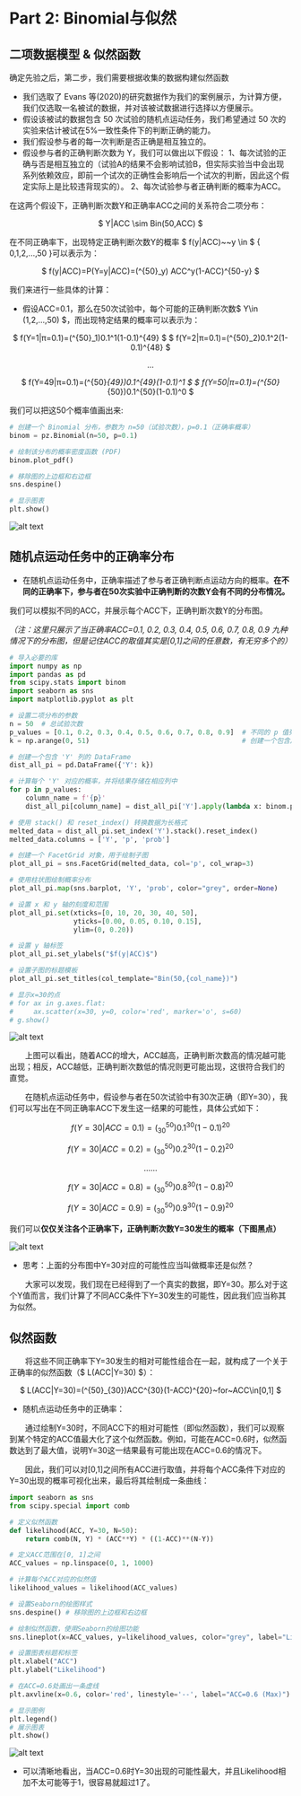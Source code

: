 # Part 2: Binomial与似然

## 二项数据模型 & 似然函数

确定先验之后，第二步，我们需要根据收集的数据构建似然函数

- 我们选取了 Evans 等(2020)的研究数据作为我们的案例展示，为计算方便，我们仅选取一名被试的数据，并对该被试数据进行选择以方便展示。
- 假设该被试的数据包含 50 次试验的随机点运动任务，我们希望通过 50 次的实验来估计被试在5%一致性条件下的判断正确的能力。
- 我们假设参与者的每一次判断是否正确是相互独立的。
- 假设参与者的正确判断次数为 Y，我们可以做出以下假设：
1、每次试验的正确与否是相互独立的（试验A的结果不会影响试验B，但实际实验当中会出现系列依赖效应，即前一个试次的正确性会影响后一个试次的判断，因此这个假定实际上是比较违背现实的）。
2、每次试验参与者正确判断的概率为ACC。

在这两个假设下，正确判断次数Y和正确率ACC之间的关系符合二项分布：
<center>

$ Y|ACC \sim Bin(50,ACC) $
</center>

在不同正确率下，出现特定正确判断次数Y的概率
$ f(y|ACC)~~y \in $ { 0,1,2,...,50 }可以表示为：

<center>

$ f(y|ACC)=P(Y=y|ACC)=(^{50}_y) ACC^y(1-ACC)^{50-y} $
</center>

我们来进行一些具体的计算：
- 假设ACC=0.1，那么在50次试验中，每个可能的正确判断次数$ Y\in (1,2,...,50) $，而出现特定结果的概率可以表示为：

<center>

$ f(Y=1|π=0.1)=(^{50}_1)0.1^1(1-0.1)^{49} $
$ f(Y=2|π=0.1)=(^{50}_2)0.1^2(1-0.1)^{48} $

...

$ f(Y=49|π=0.1)=(^{50}_{49})0.1^{49}(1-0.1)^1 $
$ f(Y=50|π=0.1)=(^{50}_{50})0.1^{50}(1-0.1)^0 $
</center>

我们可以把这50个概率值画出来:

```python
# 创建一个 Binomial 分布，参数为 n=50（试验次数），p=0.1（正确率概率）
binom = pz.Binomial(n=50, p=0.1)

# 绘制该分布的概率密度函数 (PDF)
binom.plot_pdf()

# 移除图的上边框和右边框
sns.despine()

# 显示图表
plt.show()
```

![alt text](image-6.png)

## 随机点运动任务中的正确率分布

- 在随机点运动任务中，正确率描述了参与者正确判断点运动方向的概率。**在不同的正确率下，参与者在50次实验中正确判断的次数Y会有不同的分布情况。**

我们可以模拟不同的ACC，并展示每个ACC下，正确判断次数Y的分布图。

*（注：这里只展示了当正确率ACC=0.1, 0.2, 0.3, 0.4, 0.5, 0.6, 0.7, 0.8, 0.9 九种情况下的分布图，但是记住ACC的取值其实是[0,1]之间的任意数，有无穷多个的）*

```python
# 导入必要的库
import numpy as np
import pandas as pd
from scipy.stats import binom
import seaborn as sns
import matplotlib.pyplot as plt

# 设置二项分布的参数
n = 50  # 总试验次数
p_values = [0.1, 0.2, 0.3, 0.4, 0.5, 0.6, 0.7, 0.8, 0.9]  # 不同的 p 值列表
k = np.arange(0, 51)                                      # 创建一个包含从0到50的整数的数组

# 创建一个包含 'Y' 列的 DataFrame
dist_all_pi = pd.DataFrame({'Y': k})

# 计算每个 'Y' 对应的概率，并将结果存储在相应列中
for p in p_values:
    column_name = f'{p}'
    dist_all_pi[column_name] = dist_all_pi['Y'].apply(lambda x: binom.pmf(x, n, p))

# 使用 stack() 和 reset_index() 转换数据为长格式
melted_data = dist_all_pi.set_index('Y').stack().reset_index()
melted_data.columns = ['Y', 'p', 'prob']

# 创建一个 FacetGrid 对象，用于绘制子图
plot_all_pi = sns.FacetGrid(melted_data, col='p', col_wrap=3)

# 使用柱状图绘制概率分布
plot_all_pi.map(sns.barplot, 'Y', 'prob', color="grey", order=None)

# 设置 x 和 y 轴的刻度和范围
plot_all_pi.set(xticks=[0, 10, 20, 30, 40, 50],
                yticks=[0.00, 0.05, 0.10, 0.15],
                ylim=(0, 0.20))

# 设置 y 轴标签
plot_all_pi.set_ylabels("$f(y|ACC)$")

# 设置子图的标题模板
plot_all_pi.set_titles(col_template="Bin(50,{col_name})")

# 显示x=30的点
# for ax in g.axes.flat:
#     ax.scatter(x=30, y=0, color='red', marker='o', s=60)
# g.show()
```

![alt text](image-7.png)

&emsp;&emsp;上图可以看出，随着ACC的增大，ACC越高，正确判断次数高的情况越可能出现；相反，ACC越低，正确判断次数低的情况则更可能出现，这很符合我们的直觉。

&emsp;&emsp;在随机点运动任务中，假设参与者在50次试验中有30次正确（即Y=30），我们可以写出在不同正确率ACC下发生这一结果的可能性，具体公式如下：

<center>

$f(Y=30|ACC=0.1)=(^{50}_{30})0.1^{30}(1-0.1)^{20}$

$f(Y=30|ACC=0.2)=(^{50}_{30})0.2^{30}(1-0.2)^{20}$

......

$f(Y=30|ACC=0.8)=(^{50}_{30})0.8^{30}(1-0.8)^{20}$

$f(Y=30|ACC=0.9)=(^{50}_{30})0.9^{30}(1-0.9)^{20}$
</center>


我们可以**仅仅关注各个正确率下，正确判断次数Y=30发生的概率（下图黑点）**

![alt text](image-8.png)

- 思考：上面的分布图中Y=30对应的可能性应当叫做概率还是似然？

&emsp;&emsp;大家可以发现，我们现在已经得到了一个真实的数据，即Y=30。那么对于这个Y值而言，我们计算了不同ACC条件下Y=30发生的可能性，因此我们应当称其为似然。

## 似然函数

&emsp;&emsp;将这些不同正确率下Y=30发生的相对可能性组合在一起，就构成了一个关于正确率的似然函数（$ L(ACC|Y=30) $）：
<center>

$ L(ACC|Y=30)=(^{50}_{30})ACC^{30}(1-ACC)^{20}~for~ACC\in[0,1] $
</center>

- 随机点运动任务中的正确率：

&emsp;&emsp;通过绘制Y=30时，不同ACC下的相对可能性（即似然函数），我们可以观察到某个特定的ACC值最大化了这个似然函数。例如，可能在ACC=0.6时，似然函数达到了最大值，说明Y=30这一结果最有可能出现在ACC=0.6的情况下。

&emsp;&emsp;因此，我们可以对[0,1]之间所有ACC进行取值，并将每个ACC条件下对应的Y=30出现的概率可视化出来，最后将其绘制成一条曲线：

```python
import seaborn as sns
from scipy.special import comb

# 定义似然函数
def likelihood(ACC, Y=30, N=50):
    return comb(N, Y) * (ACC**Y) * ((1-ACC)**(N-Y))

# 定义ACC范围在[0, 1]之间
ACC_values = np.linspace(0, 1, 1000)

# 计算每个ACC对应的似然值
likelihood_values = likelihood(ACC_values)

# 设置Seaborn的绘图样式
sns.despine() # 移除图的上边框和右边框

# 绘制似然函数，使用Seaborn的绘图功能
sns.lineplot(x=ACC_values, y=likelihood_values, color="grey", label="Likelihood L(ACC | Y=30)")

# 设置图表标题和标签
plt.xlabel("ACC")
plt.ylabel("Likelihood")

# 在ACC=0.6处画出一条虚线
plt.axvline(x=0.6, color='red', linestyle='--', label="ACC=0.6 (Max)")

# 显示图例
plt.legend()
# 展示图表
plt.show()
```

![alt text](image-9.png)

- 可以清晰地看出，当ACC=0.6时Y=30出现的可能性最大，并且Likelihood相加不太可能等于1，很容易就超过1了。